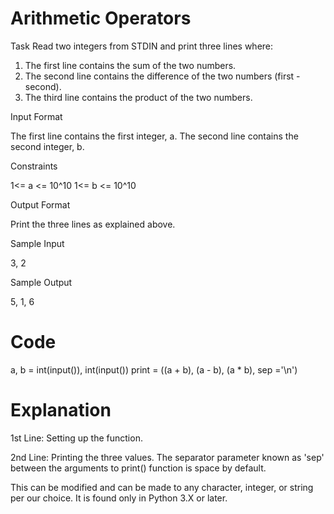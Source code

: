 # Arithmetic Operators 

Task
Read two integers from STDIN and print three lines where:

1. The first line contains the sum of the two numbers.
2. The second line contains the difference of the two numbers (first - second).
3. The third line contains the product of the two numbers.

Input Format

The first line contains the first integer, a. The second line contains the second integer, b.

Constraints

1<= a <= 10^10
1<= b <= 10^10

Output Format

Print the three lines as explained above.

Sample Input 

3, 2

Sample Output 

5, 1, 6

# Code 

  a, b = int(input()), int(input())
  print = ((a + b), (a - b), (a * b), sep ='\n')


# Explanation 

1st Line: Setting up the function. 

2nd Line: Printing the three values. The separator parameter known as 'sep' between the arguments to print() function is space by default.

This can be modified and can be made to any character, integer, or string per our choice. It is found only in Python 3.X or later.
